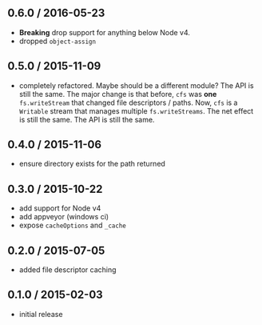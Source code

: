 0.6.0 / 2016-05-23
------------------
- **Breaking** drop support for anything below Node v4.
- dropped `object-assign`

0.5.0 / 2015-11-09
------------------
- completely refactored. Maybe should be a different module? The API is still the
same. The major change is that before, `cfs` was **one** `fs.writeStream` that
changed file descriptors / paths. Now, `cfs` is a `Writable` stream that manages
multiple `fs.writeStreams`. The net effect is still the same. The API is still the
same.

0.4.0 / 2015-11-06
------------------
- ensure directory exists for the path returned

0.3.0 / 2015-10-22
------------------
- add support for Node v4
- add appveyor (windows ci)
- expose `cacheOptions` and `_cache`

0.2.0 / 2015-07-05
------------------
- added file descriptor caching

0.1.0 / 2015-02-03
------------------
- initial release

